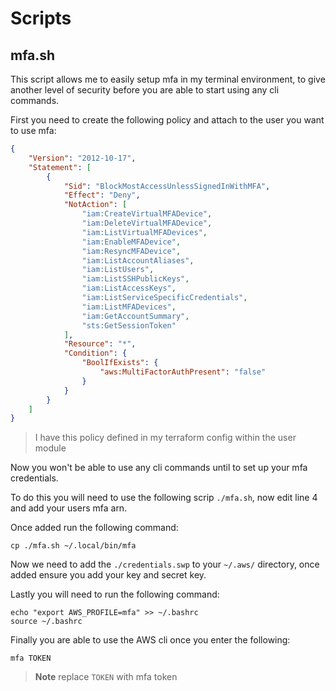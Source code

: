 # Scripts

## mfa.sh

This script allows me to easily setup mfa in my terminal environment, to give
another level of security before you are able to start using any cli commands.

First you need to create the following policy and attach to the user you want to
use mfa:

```json
{
    "Version": "2012-10-17",
    "Statement": [
        {
            "Sid": "BlockMostAccessUnlessSignedInWithMFA",
            "Effect": "Deny",
            "NotAction": [
                "iam:CreateVirtualMFADevice",
                "iam:DeleteVirtualMFADevice",
                "iam:ListVirtualMFADevices",
                "iam:EnableMFADevice",
                "iam:ResyncMFADevice",
                "iam:ListAccountAliases",
                "iam:ListUsers",
                "iam:ListSSHPublicKeys",
                "iam:ListAccessKeys",
                "iam:ListServiceSpecificCredentials",
                "iam:ListMFADevices",
                "iam:GetAccountSummary",
                "sts:GetSessionToken"
            ],
            "Resource": "*",
            "Condition": {
                "BoolIfExists": {
                    "aws:MultiFactorAuthPresent": "false"
                }
            }
        }
    ]
}
```

> I have this policy defined in my terraform config within the user module

Now you won't be able to use any cli commands until to set up your mfa credentials.

To do this you will need to use the following scrip `./mfa.sh`, now edit line 4
and add your users mfa arn.

Once added run the following command:

```shell
cp ./mfa.sh ~/.local/bin/mfa
```

Now we need to add the `./credentials.swp` to your `~/.aws/` directory, once added
ensure you add your key and secret key.

Lastly you will need to run the following command:

```shell
echo "export AWS_PROFILE=mfa" >> ~/.bashrc
source ~/.bashrc
```

Finally you are able to use the AWS cli once you enter the following:

```shell
mfa TOKEN
```

> **Note** replace `TOKEN` with mfa token
